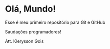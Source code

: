 # Olá, Mundo!

Esse é meu primeiro repositório para Git e GitHub

Saudações programadores!

Att. Klerysson Gois